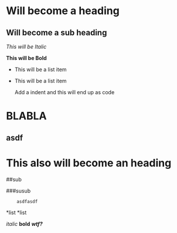 Will become a heading
==============

Will become a sub heading
--------------

*This will be Italic*

**This will be Bold**

- This will be a list item
- This will be a list item

    Add a indent and this will end up as code


BLABLA
=============


asdf
-------------

# This also will become an heading
##sub

###susub

		asdfasdf

*list
*list 

*italic*
**bold**
***wtf?***